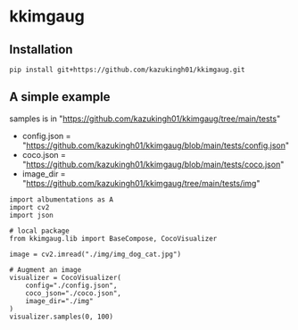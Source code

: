 # kkimgaug

## Installation
```
pip install git+https://github.com/kazukingh01/kkimgaug.git
```

## A simple example
samples is in "https://github.com/kazukingh01/kkimgaug/tree/main/tests"
* config.json = "https://github.com/kazukingh01/kkimgaug/blob/main/tests/config.json"
* coco.json   = "https://github.com/kazukingh01/kkimgaug/blob/main/tests/coco.json"
* image_dir   = "https://github.com/kazukingh01/kkimgaug/tree/main/tests/img"
```
import albumentations as A
import cv2
import json

# local package
from kkimgaug.lib import BaseCompose, CocoVisualizer

image = cv2.imread("./img/img_dog_cat.jpg")

# Augment an image
visualizer = CocoVisualizer(
    config="./config.json",
    coco_json="./coco.json",
    image_dir="./img"
)
visualizer.samples(0, 100)
```
